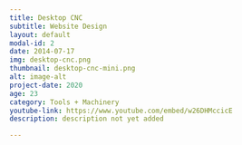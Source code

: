 ```yaml
---
title: Desktop CNC
subtitle: Website Design
layout: default
modal-id: 2
date: 2014-07-17
img: desktop-cnc.png
thumbnail: desktop-cnc-mini.png
alt: image-alt
project-date: 2020
age: 23
category: Tools + Machinery
youtube-link: https://www.youtube.com/embed/w26DHMccicE
description: description not yet added

---
```

